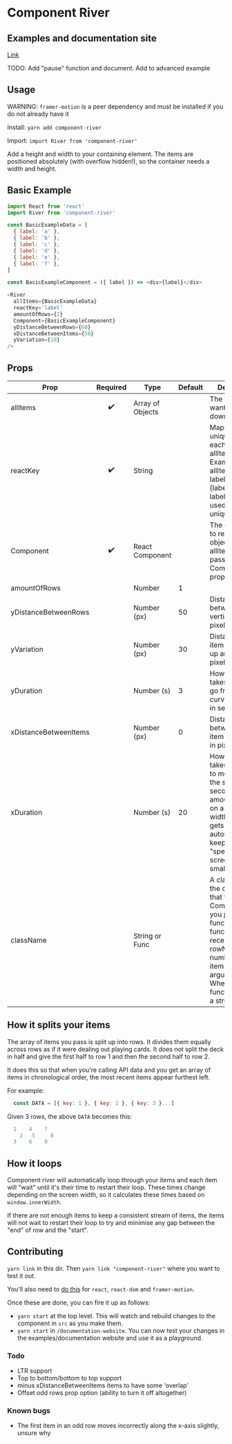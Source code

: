 # Component River

## Examples and documentation site

[Link](https://mildrenben.github.io/component-river/)

TODO: Add "pause" function and document. Add to advanced example

## Usage

WARNING: `framer-motion` is a peer dependency and must be installed if you do not already have it

Install:
`yarn add component-river`

Import:
`import River from 'component-river'`

Add a height and width to your containing element. The items are positioned absolutely (with overflow hidden!), so the container needs a width and height.

## Basic Example

```javascript
import React from 'react'
import River from 'component-river'

const BasicExampleData = [
  { label: 'a' },
  { label: 'b' },
  { label: 'c' },
  { label: 'd' },
  { label: 'e' },
  { label: 'f' },
]

const BasicExampleComponent = ({ label }) => <div>{label}</div>

<River
  allItems={BasicExampleData}
  reactKey='label'
  amountOfRows={2}
  Component={BasicExampleComponent}
  yDistanceBetweenRows={60}
  xDistanceBetweenItems={50}
  yVariation={10}
/>
```

## Props

| Prop                  | Required | Type             | Default | Description                                                                                                                                                                                        |
|-----------------------|:--------:|------------------|---------|----------------------------------------------------------------------------------------------------------------------------------------------------------------------------------------------------|
| allItems              |     ✔️    | Array of Objects |         | The items you want to flow down the river                                                                                                                                                          |
| reactKey              |     ✔️    | String           |         | Maps to a unique key in each object in allItems. Example: allItems = [{ label: 'hello'}, {label: 'world'}], label should be used as the unique key                                                 |
| Component             |     ✔️    | React Component  |         | The component to render. Each object in allItems will be passed to Component as props                                                                                                              |
| amountOfRows          |          | Number           | 1       |                                                                                                                                                                                                    |
| yDistanceBetweenRows  |          | Number (px)      | 50      | Distance between rows vertically in pixels                                                                                                                                                         |
| yVariation            |          | Number (px)      | 30      | Distance each item will move up and down in pixels                                                                                                                                                 |
| yDuration             |          | Number (s)       | 3       | How long it takes an item to go from top of curve to bottom in seconds                                                                                                                             |
| xDistanceBetweenItems |          | Number (px)      | 0       | Distance between each item horizontally in pixels                                                                                                                                                  |
| xDuration             |          | Number (s)       | 20      | How long it takes each item to move across the screen in seconds. (This amount is based on a 1920px width screen, it gets changed automatically to keep the same "speed" if the screen is smaller) |
| className             |          | String or Func   |         | A className for the container that wraps your Component. If you pass a function, that function will receive { rowNumber, numberInQueue, item } as arguments. When using a function, return a string.     |

## How it splits your items

The array of items you pass is split up into rows. It divides them equally across rows as if it were dealing out playing cards. It does not split the deck in half and give the first half to row 1 and then the second half to row 2.

It does this so that when you're calling API data and you get an array of items in chronological order, the most recent items appear furthest left.

For example:

```javascript
  const DATA = [{ key: 1 }, { key: 2 }, { key: 3 }...]
```
Given 3 rows, the above `DATA` becomes this:
```javascript
  1    4    7
    2   5     8
  3    6    9
```

## How it loops

Component river will automatically loop through your items and each item will "wait" until it's their time to restart their loop. These times change depending on the screen width, so it calculates these times based on `window.innerWidth`.

If there are not enough items to keep a consistent stream of items, the items will not wait to restart their loop to try and minimise any gap between the "end" of row and the "start".

## Contributing

`yarn link` in this dir. Then `yarn link "component-river"` where you want to test it out.

You'll also need to [do this](https://github.com/facebook/react/issues/14257#issuecomment-595183610) for `react`, `react-dom` and `framer-motion`. 

Once these are done, you can fire it up as follows:

- `yarn start` at the top level. This will watch and rebuild changes to the component in `src` as you make them.
- `yarn start` in `/documentation-website`. You can now test your changes in the examples/documentation website and use it as a playground.

### Todo
- LTR support
- Top to bottom/bottom to top support
- minus xDistanceBetweenItems items to have some 'overlap'
- Offset odd rows prop option (ability to turn it off altogether)

### Known bugs
- The first item in an odd row moves incorrectly along the x-axis slightly, unsure why
